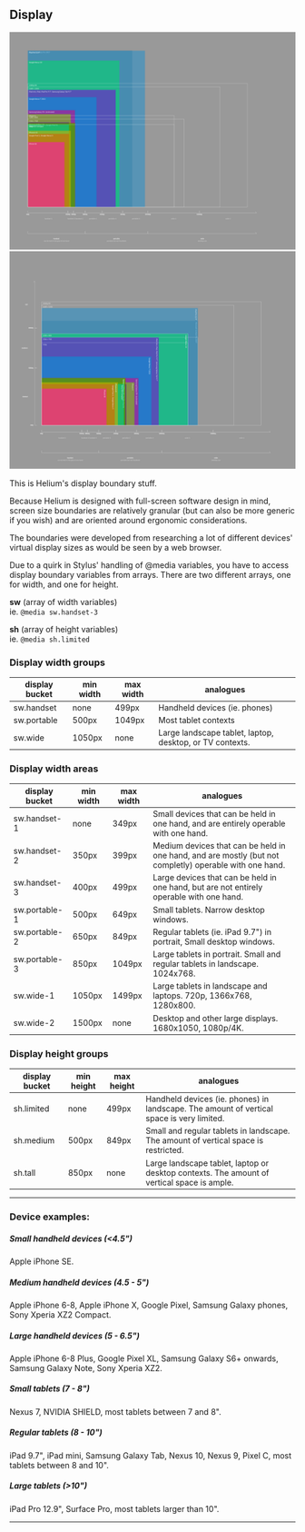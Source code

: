 ## Display

![](images/display_portrait.png)
![](images/display_landscape.png)

This is Helium's display boundary stuff.

Because Helium is designed with full-screen software design in mind, screen size boundaries are relatively granular (but can also be more generic if you wish) and are oriented around ergonomic considerations.

The boundaries were developed from researching a lot of different devices' virtual display sizes as would be seen by a web browser.

Due to a quirk in Stylus' handling of @media variables, you have to access display boundary variables from arrays. There are two different arrays, one for width, and one for height.

**sw** (array of width variables)  
ie. `@media sw.handset-3`

**sh**	(array of height variables)  
ie. `@media sh.limited`

### Display width groups

| display bucket | min width | max width | analogues |
|---|--|--|--|
| sw.handset | none | 499px | Handheld devices (ie. phones) |
| sw.portable | 500px | 1049px | Most tablet contexts |
| sw.wide | 1050px | none | Large landscape tablet, laptop, desktop, or TV contexts.  |


### Display width areas

| display bucket | min width | max width | analogues |
|---|--|--|--|
| sw.handset-1 | none | 349px | Small devices that can be held in one hand, and are entirely operable with one hand. |
| sw.handset-2 | 350px | 399px | Medium devices that can be held in one hand, and are mostly (but not completly) operable with one hand. |
| sw.handset-3 | 400px | 499px | Large devices that can be held in one hand, but are not entirely operable with one hand. |
| sw.portable-1 | 500px | 649px | Small tablets. Narrow desktop windows. |
| sw.portable-2 | 650px | 849px | Regular tablets (ie. iPad 9.7") in portrait, Small desktop windows. |
| sw.portable-3 | 850px | 1049px | Large tablets in portrait. Small and regular tablets in landscape. 1024x768. |
| sw.wide-1 | 1050px | 1499px | Large tablets in landscape and laptops. 720p, 1366x768, 1280x800.  |
| sw.wide-2 | 1500px | none | Desktop and other large displays. 1680x1050, 1080p/4K. |



### Display height groups

| display bucket | min height | max height | analogues |
|---|--|--|--|
| sh.limited | none | 499px | Handheld devices (ie. phones) in landscape. The amount of vertical space is very limited. |
| sh.medium | 500px | 849px | Small and regular tablets in landscape. The amount of vertical space is restricted. |
| sh.tall | 850px | none | Large landscape tablet, laptop or desktop contexts. The amount of vertical space is ample. |



---

### Device examples:

##### Small handheld devices (<4.5")
Apple iPhone SE.

##### Medium handheld devices (4.5 - 5")
Apple iPhone 6-8, Apple iPhone X, Google Pixel, Samsung Galaxy phones, Sony Xperia XZ2 Compact.

##### Large handheld devices (5 - 6.5")  
Apple iPhone 6-8 Plus, Google Pixel XL, Samsung Galaxy S6+ onwards, Samsung Galaxy Note, Sony Xperia XZ2.

##### Small tablets (7 - 8")
Nexus 7, NVIDIA SHIELD, most tablets between 7 and 8".
  
##### Regular tablets (8 - 10")
iPad 9.7", iPad mini, Samsung Galaxy Tab, Nexus 10, Nexus 9, Pixel C, most tablets between 8 and 10".

##### Large tablets (>10")
iPad Pro 12.9", Surface Pro, most tablets larger than 10".

---
